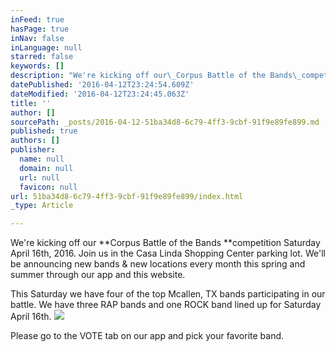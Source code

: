 ```yaml
---
inFeed: true
hasPage: true
inNav: false
inLanguage: null
starred: false
keywords: []
description: "We're kicking off our\_Corpus Battle of the Bands\_competition \nSaturday April 16th, 2016. Join us in the Casa Linda Shopping Center \nparking lot. We'll be announcing new bands & new locations every \nmonth this spring and summer through our app and this website."
datePublished: '2016-04-12T23:24:54.609Z'
dateModified: '2016-04-12T23:24:45.063Z'
title: ''
author: []
sourcePath: _posts/2016-04-12-51ba34d8-6c79-4ff3-9cbf-91f9e89fe899.md
published: true
authors: []
publisher:
  name: null
  domain: null
  url: null
  favicon: null
url: 51ba34d8-6c79-4ff3-9cbf-91f9e89fe899/index.html
_type: Article

---
```

We're kicking off our **Corpus Battle of the Bands **competition 
Saturday April 16th, 2016\. Join us in the Casa Linda Shopping Center 
parking lot. We'll be announcing new bands & new locations every 
month this spring and summer through our app and this website.

This
Saturday we have four of the top Mcallen, TX bands participating in our
battle. We have three RAP bands and one ROCK band lined up for Saturday
April 16th.
![](https://the-grid-user-content.s3-us-west-2.amazonaws.com/c03398a0-77d4-4d82-a9e6-2f179512c486.jpg)

Please go to the VOTE tab on our app and pick your favorite band.